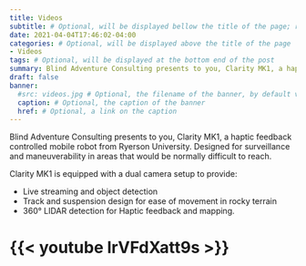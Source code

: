 ```yaml
---
title: Videos
subtitle: # Optional, will be displayed bellow the title of the page; remove this line to generate an automatic subtitle
date: 2021-04-04T17:46:02-04:00
categories: # Optional, will be displayed above the title of the page
- Videos
tags: # Optional, will be displayed at the bottom end of the post
summary: Blind Adventure Consulting presents to you, Clarity MK1, a haptic feedback controlled mobile robot from Ryerson University. Designed for surveillance and maneuverability in areas that would be normally difficult to reach. # Optional, will be diplayed on the homepage; remove this line to generate an automatic summary (see https://gohugo.io/content-management/summaries/)
draft: false
banner:
  #src: videos.jpg # Optional, the filename of the banner, by default videos.jpg
  caption: # Optional, the caption of the banner
  href: # Optional, a link on the caption
---
```


Blind Adventure Consulting presents to you, Clarity MK1, a haptic feedback controlled mobile robot from Ryerson University. Designed for surveillance and maneuverability in areas that would be normally difficult to reach.

Clarity MK1 is equipped with a dual camera setup to provide:
* Live streaming and object detection
* Track and suspension design for ease of movement in rocky terrain
* 360° LIDAR detection for Haptic feedback and mapping.

# {{< youtube lrVFdXatt9s >}}